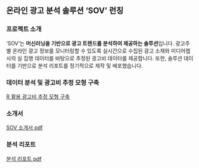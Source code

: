 ## 온라인 광고 분석 솔루션 ‘SOV’ 런칭

### 프로젝트 소개
‘SOV’는 **머신러닝을 기반으로 광고 트렌드를 분석하여 제공하는 솔루션**입니다. 
광고주별 온라인 광고 정보를 모니터링할 수 있도록 실시간으로 수집된 광고 소재와 미디어렙사의 실 집행 데이터를 바탕으로 추정된 광고비 데이터를 제공합니다. 
또한, 솔루션 데이터를 기반으로 분석 리포트를 정기적으로 제작 및 배포했습니다.

### 데이터 분석 및 광고비 추정 모형 구축
[R 활용 광고비 추정 모형 구축](https://github.com/hyewon0403/online-advertising-analysis-solution-SOV/blob/master/SOV_naver_brandingDA.R)

### 소개서
[SOV 소개서 pdf](https://github.com/hyewon0403/online-advertising-analysis-solution-SOV/blob/master/SOV%20%EC%86%8C%EA%B0%9C%EC%84%9C.pdf)

### 분석 리포트
[분석 리포트 pdf](https://github.com/hyewon0403/online-advertising-analysis-solution-SOV/blob/master/2020%20%EC%98%A8%EB%9D%BC%EC%9D%B8%20%EA%B4%91%EA%B3%A0%EB%B9%84%20%EA%B2%B0%EC%82%B0.pdf)

